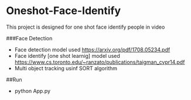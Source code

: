 # Oneshot-Face-Identify
This project is designed for one shot face identify people in video

###Face Detection 
 - Face detection model used https://arxiv.org/pdf/1708.05234.pdf
 - Face identify [one shot learnig] model used https://www.cs.toronto.edu/~ranzato/publications/taigman_cvpr14.pdf
 - Multi object tracking usinf SORT algorithm
 
 ##Run 
  - python App.py
